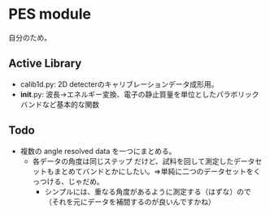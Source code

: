 # PES module

自分のため。

## Active Library

- calib1d.py: 2D detecterのキャリブレーションデータ成形用。
- **init**.py: 波長->エネルギー変換、電子の静止質量を単位としたパラボリックバンドなど基本的な関数

## Todo

- 複数の angle resolved data を一つにまとめる。
  - 各データの角度は同じステップ だけど、試料を回して測定したデータセットもまとめてバンドとかにしたい。⇒単純に二つのデータセットをくっつける、じゃだめ。
    - シンプルには、重なる角度があるように測定する（はずな）ので（それを元にデータを補間するのが良いんですかね）
